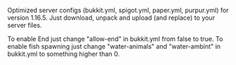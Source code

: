 Optimized server configs (bukkit.yml, spigot.yml, paper.yml, purpur.yml) for version 1.16.5.
Just download, unpack and upload (and replace) to your server files.

To enable End just change "allow-end" in bukkit.yml from false to true.
To enable fish spawning just change "water-animals" and "water-ambint" in bukkit.yml to something higher than 0.
